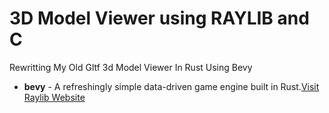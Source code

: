 # 3D Model Viewer using RAYLIB and C
Rewritting My Old Gltf 3d Model Viewer In Rust Using Bevy

<ul>
  <li><strong>bevy</strong> - A refreshingly simple data-driven game engine built in Rust.<a href="https://bevyengine.org/" target="_blank">Visit Raylib Website</a></li>
</ul>
